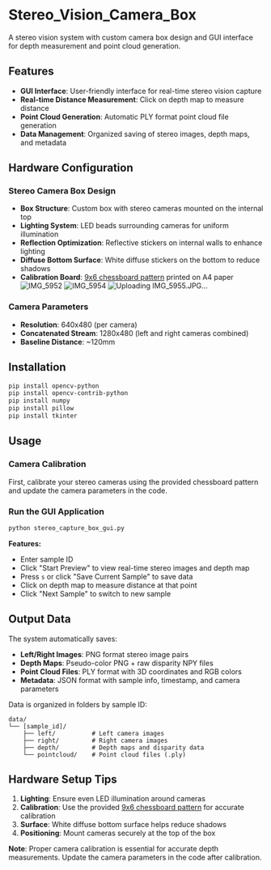 # Stereo_Vision_Camera_Box
A stereo vision system with custom camera box design and GUI interface for depth measurement and point cloud generation.
## Features

- **GUI Interface**: User-friendly interface for real-time stereo vision capture
- **Real-time Distance Measurement**: Click on depth map to measure distance
- **Point Cloud Generation**: Automatic PLY format point cloud file generation
- **Data Management**: Organized saving of stereo images, depth maps, and metadata

## Hardware Configuration

### Stereo Camera Box Design
- **Box Structure**: Custom box with stereo cameras mounted on the internal top
- **Lighting System**: LED beads surrounding cameras for uniform illumination
- **Reflection Optimization**: Reflective stickers on internal walls to enhance lighting
- **Diffuse Bottom Surface**: White diffuse stickers on the bottom to reduce shadows
- **Calibration Board**: [9x6 chessboard pattern](https://smiler488.github.io/app/targets/) printed on A4 paper
![IMG_5952](https://github.com/user-attachments/assets/ba0acbbc-21d0-40e3-bfcb-cd144da1db0b)
![IMG_5954](https://github.com/user-attachments/assets/c44c0a7f-2479-4f5a-84cb-f4ad422afb9f)
![Uploading IMG_5955.JPG…]()

### Camera Parameters
- **Resolution**: 640x480 (per camera)
- **Concatenated Stream**: 1280x480 (left and right cameras combined)
- **Baseline Distance**: ~120mm

## Installation

```bash
pip install opencv-python
pip install opencv-contrib-python
pip install numpy
pip install pillow
pip install tkinter
```

## Usage

### Camera Calibration
First, calibrate your stereo cameras using the provided chessboard pattern and update the camera parameters in the code.

### Run the GUI Application
```bash
python stereo_capture_box_gui.py
```

**Features:**
- Enter sample ID
- Click "Start Preview" to view real-time stereo images and depth map
- Press `s` or click "Save Current Sample" to save data
- Click on depth map to measure distance at that point
- Click "Next Sample" to switch to new sample

## Output Data

The system automatically saves:
- **Left/Right Images**: PNG format stereo image pairs
- **Depth Maps**: Pseudo-color PNG + raw disparity NPY files
- **Point Cloud Files**: PLY format with 3D coordinates and RGB colors
- **Metadata**: JSON format with sample info, timestamp, and camera parameters

Data is organized in folders by sample ID:
```
data/
└── [sample_id]/
    ├── left/          # Left camera images
    ├── right/         # Right camera images
    ├── depth/         # Depth maps and disparity data
    └── pointcloud/    # Point cloud files (.ply)
```

## Hardware Setup Tips

1. **Lighting**: Ensure even LED illumination around cameras
2. **Calibration**: Use the provided [9x6 chessboard pattern](https://smiler488.github.io/app/targets/) for accurate calibration
3. **Surface**: White diffuse bottom surface helps reduce shadows
4. **Positioning**: Mount cameras securely at the top of the box

**Note**: Proper camera calibration is essential for accurate depth measurements. Update the camera parameters in the code after calibration.
